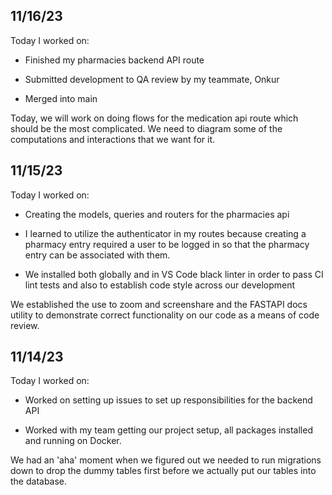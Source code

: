 ## 11/16/23

Today I worked on:

- Finished my pharmacies backend API route

- Submitted development to QA review by my teammate, Onkur

- Merged into main

Today, we will work on doing flows for the medication api route which should be the most complicated. We need to diagram some of the computations and interactions that we want for it.

## 11/15/23

Today I worked on:

- Creating the models, queries and routers for the pharmacies api

- I learned to utilize the authenticator in my routes because creating a pharmacy entry required a user to be logged in so that the pharmacy entry can be associated with them.

- We installed both globally and in VS Code black linter in order to pass CI lint tests and also to establish code style across our development

We established the use to zoom and screenshare and the FASTAPI docs utility to demonstrate correct functionality on our code as a means of code review.

## 11/14/23

Today I worked on:

- Worked on setting up issues to set up responsibilities for the backend API

- Worked with my team getting our project setup, all packages installed and running on Docker.

We had an 'aha' moment when we figured out we needed to run migrations down to drop the dummy tables first before we actually put our tables into the database.
